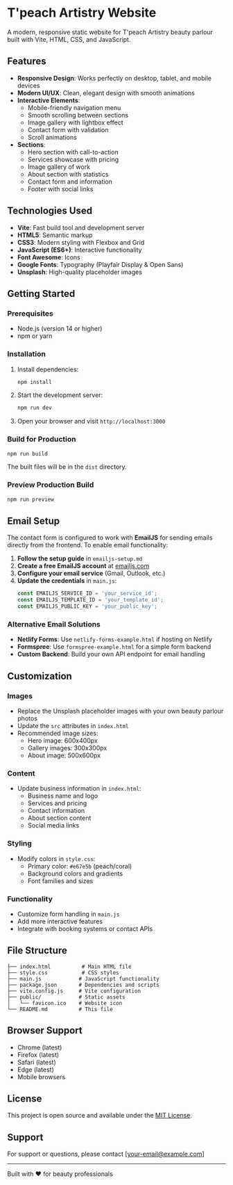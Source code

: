 # T'peach Artistry Website

A modern, responsive static website for T'peach Artistry beauty parlour built with Vite, HTML, CSS, and JavaScript.

## Features

- **Responsive Design**: Works perfectly on desktop, tablet, and mobile devices
- **Modern UI/UX**: Clean, elegant design with smooth animations
- **Interactive Elements**: 
  - Mobile-friendly navigation menu
  - Smooth scrolling between sections
  - Image gallery with lightbox effect
  - Contact form with validation
  - Scroll animations
- **Sections**:
  - Hero section with call-to-action
  - Services showcase with pricing
  - Image gallery of work
  - About section with statistics
  - Contact form and information
  - Footer with social links

## Technologies Used

- **Vite**: Fast build tool and development server
- **HTML5**: Semantic markup
- **CSS3**: Modern styling with Flexbox and Grid
- **JavaScript (ES6+)**: Interactive functionality
- **Font Awesome**: Icons
- **Google Fonts**: Typography (Playfair Display & Open Sans)
- **Unsplash**: High-quality placeholder images

## Getting Started

### Prerequisites
- Node.js (version 14 or higher)
- npm or yarn

### Installation

1. Install dependencies:
   ```bash
   npm install
   ```

2. Start the development server:
   ```bash
   npm run dev
   ```

3. Open your browser and visit `http://localhost:3000`

### Build for Production

```bash
npm run build
```

The built files will be in the `dist` directory.

### Preview Production Build

```bash
npm run preview
```

## Email Setup

The contact form is configured to work with **EmailJS** for sending emails directly from the frontend. To enable email functionality:

1. **Follow the setup guide** in `emailjs-setup.md`
2. **Create a free EmailJS account** at [emailjs.com](https://www.emailjs.com/)
3. **Configure your email service** (Gmail, Outlook, etc.)
4. **Update the credentials** in `main.js`:
   ```javascript
   const EMAILJS_SERVICE_ID = 'your_service_id';
   const EMAILJS_TEMPLATE_ID = 'your_template_id';
   const EMAILJS_PUBLIC_KEY = 'your_public_key';
   ```

### Alternative Email Solutions

- **Netlify Forms**: Use `netlify-forms-example.html` if hosting on Netlify
- **Formspree**: Use `formspree-example.html` for a simple form backend
- **Custom Backend**: Build your own API endpoint for email handling

## Customization

### Images
- Replace the Unsplash placeholder images with your own beauty parlour photos
- Update the `src` attributes in `index.html`
- Recommended image sizes:
  - Hero image: 600x400px
  - Gallery images: 300x300px
  - About image: 500x600px

### Content
- Update business information in `index.html`:
  - Business name and logo
  - Services and pricing
  - Contact information
  - About section content
  - Social media links

### Styling
- Modify colors in `style.css`:
  - Primary color: `#e67e5b` (peach/coral)
  - Background colors and gradients
  - Font families and sizes

### Functionality
- Customize form handling in `main.js`
- Add more interactive features
- Integrate with booking systems or contact APIs

## File Structure

```
├── index.html          # Main HTML file
├── style.css           # CSS styles
├── main.js            # JavaScript functionality
├── package.json       # Dependencies and scripts
├── vite.config.js     # Vite configuration
├── public/            # Static assets
│   └── favicon.ico    # Website icon
└── README.md          # This file
```

## Browser Support

- Chrome (latest)
- Firefox (latest)
- Safari (latest)
- Edge (latest)
- Mobile browsers

## License

This project is open source and available under the [MIT License](LICENSE).

## Support

For support or questions, please contact [your-email@example.com]

---

Built with ❤️ for beauty professionals